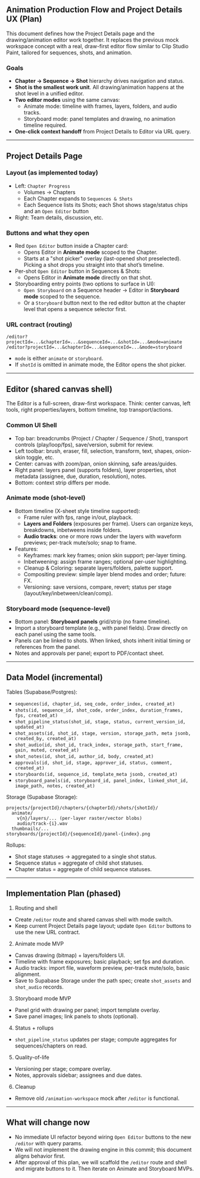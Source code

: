 ## Animation Production Flow and Project Details UX (Plan)

This document defines how the Project Details page and the drawing/animation editor work together. It replaces the previous mock workspace concept with a real, draw-first editor flow similar to Clip Studio Paint, tailored for sequences, shots, and animation.

### Goals

- **Chapter → Sequence → Shot** hierarchy drives navigation and status.
- **Shot is the smallest work unit**. All drawing/animation happens at the shot level in a unified editor.
- **Two editor modes** using the same canvas:
  - Animate mode: timeline with frames, layers, folders, and audio tracks.
  - Storyboard mode: panel templates and drawing, no animation timeline required.
- **One-click context handoff** from Project Details to Editor via URL query.

---

## Project Details Page

### Layout (as implemented today)

- Left: `Chapter Progress`
  - Volumes → Chapters
  - Each Chapter expands to `Sequences & Shots`
  - Each Sequence lists its Shots; each Shot shows stage/status chips and an `Open Editor` button
- Right: Team details, discussion, etc.

### Buttons and what they open

- Red `Open Editor` button inside a Chapter card:
  - Opens Editor in **Animate mode** scoped to the Chapter.
  - Starts at a "shot picker" overlay (last-opened shot preselected). Picking a shot drops you straight into that shot’s timeline.
- Per-shot `Open Editor` button in Sequences & Shots:
  - Opens Editor in **Animate mode** directly on that shot.
- Storyboarding entry points (two options to surface in UI):
  - `Open Storyboard` on a Sequence header → Editor in **Storyboard mode** scoped to the sequence.
  - Or a `Storyboard` button next to the red editor button at the chapter level that opens a sequence selector first.

### URL contract (routing)

```
/editor?projectId=...&chapterId=...&sequenceId=...&shotId=...&mode=animate
/editor?projectId=...&chapterId=...&sequenceId=...&mode=storyboard
```

- `mode` is either `animate` or `storyboard`.
- If `shotId` is omitted in animate mode, the Editor opens the shot picker.

---

## Editor (shared canvas shell)

The Editor is a full-screen, draw-first workspace. Think: center canvas, left tools, right properties/layers, bottom timeline, top transport/actions.

### Common UI Shell

- Top bar: breadcrumbs (Project / Chapter / Sequence / Shot), transport controls (play/loop/fps), save/version, submit for review.
- Left toolbar: brush, eraser, fill, selection, transform, text, shapes, onion-skin toggle, etc.
- Center: canvas with zoom/pan, onion skinning, safe areas/guides.
- Right panel: layers panel (supports folders), layer properties, shot metadata (assignee, due, duration, resolution), notes.
- Bottom: context strip differs per mode.

### Animate mode (shot-level)

- Bottom timeline (X-sheet style timeline supported):
  - Frame ruler with fps, range in/out, playback.
  - **Layers and Folders** (exposures per frame). Users can organize keys, breakdowns, inbetweens inside folders.
  - **Audio tracks**: one or more rows under the layers with waveform previews; per-track mute/solo; snap to frame.
- Features:
  - Keyframes: mark key frames; onion skin support; per-layer timing.
  - Inbetweening: assign frame ranges; optional per-user highlighting.
  - Cleanup & Coloring: separate layers/folders, palette support.
  - Compositing preview: simple layer blend modes and order; future: FX.
  - Versioning: save versions, compare, revert; status per stage (layout/key/inbetween/clean/comp).

### Storyboard mode (sequence-level)

- Bottom panel: **Storyboard panels** grid/strip (no frame timeline).
- Import a storyboard template (e.g., with panel fields). Draw directly on each panel using the same tools.
- Panels can be linked to shots. When linked, shots inherit initial timing or references from the panel.
- Notes and approvals per panel; export to PDF/contact sheet.

---

## Data Model (incremental)

Tables (Supabase/Postgres):

- `sequences(id, chapter_id, seq_code, order_index, created_at)`
- `shots(id, sequence_id, shot_code, order_index, duration_frames, fps, created_at)`
- `shot_pipeline_status(shot_id, stage, status, current_version_id, updated_at)`
- `shot_assets(id, shot_id, stage, version, storage_path, meta jsonb, created_by, created_at)`
- `shot_audio(id, shot_id, track_index, storage_path, start_frame, gain, muted, created_at)`
- `shot_notes(id, shot_id, author_id, body, created_at)`
- `approvals(id, shot_id, stage, approver_id, status, comment, created_at)`
- `storyboards(id, sequence_id, template_meta jsonb, created_at)`
- `storyboard_panels(id, storyboard_id, panel_index, linked_shot_id, image_path, notes, created_at)`

Storage (Supabase Storage):

```
projects/{projectId}/chapters/{chapterId}/shots/{shotId}/
  animate/
    v{n}/layers/... (per-layer raster/vector blobs)
    audio/track-{i}.wav
  thumbnails/...
storyboards/{projectId}/{sequenceId}/panel-{index}.png
```

Rollups:

- Shot stage statuses → aggregated to a single shot status.
- Sequence status = aggregate of child shot statuses.
- Chapter status = aggregate of child sequence statuses.

---

## Implementation Plan (phased)

1. Routing and shell

- Create `/editor` route and shared canvas shell with mode switch.
- Keep current Project Details page layout; update `Open Editor` buttons to use the new URL contract.

2. Animate mode MVP

- Canvas drawing (bitmap) + layers/folders UI.
- Timeline with frame exposures; basic playback; set fps and duration.
- Audio tracks: import file, waveform preview, per-track mute/solo, basic alignment.
- Save to Supabase Storage under the path spec; create `shot_assets` and `shot_audio` records.

3. Storyboard mode MVP

- Panel grid with drawing per panel; import template overlay.
- Save panel images; link panels to shots (optional).

4. Status + rollups

- `shot_pipeline_status` updates per stage; compute aggregates for sequences/chapters on read.

5. Quality-of-life

- Versioning per stage; compare overlay.
- Notes, approvals sidebar; assignees and due dates.

6. Cleanup

- Remove old `/animation-workspace` mock after `/editor` is functional.

---

## What will change now

- No immediate UI refactor beyond wiring `Open Editor` buttons to the new `/editor` with query params.
- We will not implement the drawing engine in this commit; this document aligns behavior first.
- After approval of this plan, we will scaffold the `/editor` route and shell and migrate buttons to it. Then iterate on Animate and Storyboard MVPs.
